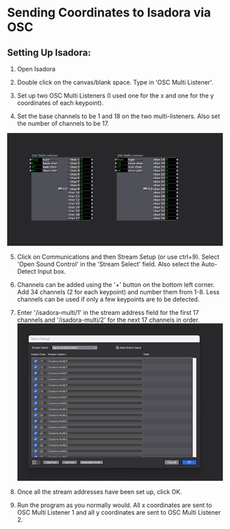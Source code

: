 # Sending Coordinates to Isadora via OSC 

## Setting Up Isadora: 

1. Open Isadora

2. Double click on the canvas/blank space. Type in 'OSC Multi Listener'. 

3. Set up two OSC Multi Listeners (I used one for the x and one for the y coordinates of each keypoint).

4. Set the base channels to be 1 and 18 on the two multi-listeners. Also set the number of channels to be 17.

![alt text](image.png)


5. Click on Communications and then Stream Setup (or use ctrl+9). Select 'Open Sound Control' in the 'Stream Select' field. Also select the Auto-Detect Input box.

6. Channels can be added using the '+' button on the bottom left corner. Add 34 channels (2 for each keypoint) and number them from 1-8. Less channels can be used if only a few keypoints are to be detected.

7. Enter '/isadora-multi/1' in the stream address field for the first 17 channels and '/isadora-multi/2' for the next 17 channels in order. 
![alt text](image-1.png)


8. Once all the stream addresses have been set up, click OK.

9. Run the program as you normally would. All x coordinates are sent to OSC Multi Listener 1 and all y coordinates are sent to OSC Multi Listener 2.